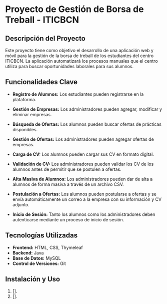 # Proyecto de Gestión de Borsa de Treball - ITICBCN

## Descripción del Proyecto

Este proyecto tiene como objetivo el desarrollo de una aplicación web y móvil para la gestión de la borsa de treball de los estudiantes del centro ITICBCN. La aplicación automatizará los procesos manuales que el centro utiliza para buscar oportunidades laborales para sus alumnos.

## Funcionalidades Clave

- **Registro de Alumnos:** Los estudiantes pueden registrarse en la plataforma.

- **Gestión de Empresas:** Los administradores pueden agregar, modificar y eliminar empresas.

- **Búsqueda de Ofertas:** Los alumnos pueden buscar ofertas de prácticas disponibles.

- **Gestión de Ofertas:** Los administradores pueden agregar ofertas de empresas.

- **Carga de CV:** Los alumnos pueden cargar sus CV en formato digital.

- **Validación de CV:** Los administradores pueden validar los CV de los alumnos antes de permitir que se postulen a ofertas.

- **Alta Masiva de Alumnos:** Los administradores pueden dar de alta a alumnos de forma masiva a través de un archivo CSV.

- **Postulación a Ofertas:** Los alumnos pueden postularse a ofertas y se envía automáticamente un correo a la empresa con su información y CV adjunto.

- **Inicio de Sesión:** Tanto los alumnos como los administradores deben autenticarse mediante un proceso de inicio de sesión.

## Tecnologías Utilizadas

- **Frontend:** HTML, CSS, Thymeleaf
- **Backend:** Java
- **Base de Datos:** MySQL
- **Control de Versiones:** Git

## Instalación y Uso

1. [].
2. [].
